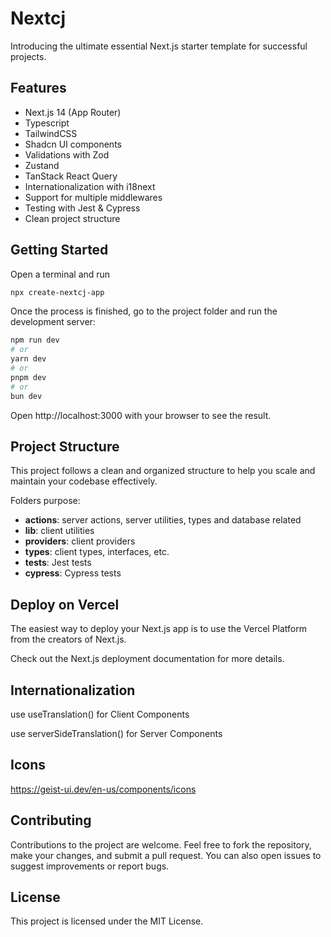 <h1>Nextcj</h1>

Introducing the ultimate essential Next.js starter template for successful projects.
 
## Features

- Next.js 14 (App Router)
- Typescript
- TailwindCSS
- Shadcn UI components
- Validations with Zod
- Zustand
- TanStack React Query
- Internationalization with i18next
- Support for multiple middlewares
- Testing with Jest & Cypress
- Clean project structure

## Getting Started

Open a terminal and run
```bash
npx create-nextcj-app
```

Once the process is finished, go to the project folder and run the development server:
```bash
npm run dev
# or
yarn dev
# or
pnpm dev
# or
bun dev
```

Open http://localhost:3000 with your browser to see the result.

## Project Structure
This project follows a clean and organized structure to help you scale and maintain your codebase effectively.

Folders purpose:
- __actions__: server actions, server utilities, types and database related
- __lib__: client utilities
- __providers__: client providers
- __types__: client types, interfaces, etc.
- ____tests____: Jest tests
- __cypress__: Cypress tests

## Deploy on Vercel
The easiest way to deploy your Next.js app is to use the Vercel Platform from the creators of Next.js.

Check out the Next.js deployment documentation for more details.

## Internationalization

<p>use useTranslation() for Client Components</p>
<p>use serverSideTranslation() for Server Components</p>

## Icons

https://geist-ui.dev/en-us/components/icons

## Contributing

Contributions to the project are welcome. Feel free to fork the repository, make your changes, and submit a pull request. You can also open issues to suggest improvements or report bugs.

## License

This project is licensed under the MIT License.
